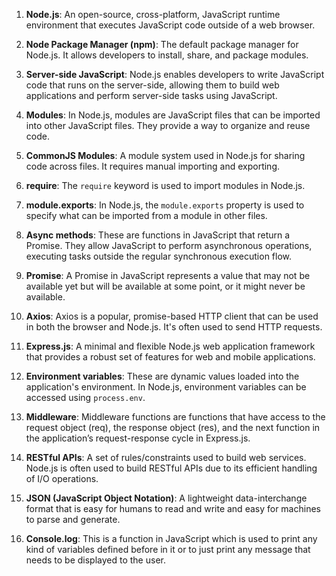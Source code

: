 
1. **Node.js**: An open-source, cross-platform, JavaScript runtime environment that executes JavaScript code outside of a web browser.

2. **Node Package Manager (npm)**: The default package manager for Node.js. It allows developers to install, share, and package modules.

3. **Server-side JavaScript**: Node.js enables developers to write JavaScript code that runs on the server-side, allowing them to build web applications and perform server-side tasks using JavaScript.

4. **Modules**: In Node.js, modules are JavaScript files that can be imported into other JavaScript files. They provide a way to organize and reuse code.

5. **CommonJS Modules**: A module system used in Node.js for sharing code across files. It requires manual importing and exporting.

6. **require**: The `require` keyword is used to import modules in Node.js.

7. **module.exports**: In Node.js, the `module.exports` property is used to specify what can be imported from a module in other files.

8. **Async methods**: These are functions in JavaScript that return a Promise. They allow JavaScript to perform asynchronous operations, executing tasks outside the regular synchronous execution flow.

9. **Promise**: A Promise in JavaScript represents a value that may not be available yet but will be available at some point, or it might never be available. 

10. **Axios**: Axios is a popular, promise-based HTTP client that can be used in both the browser and Node.js. It's often used to send HTTP requests.

11. **Express.js**: A minimal and flexible Node.js web application framework that provides a robust set of features for web and mobile applications.

12. **Environment variables**: These are dynamic values loaded into the application's environment. In Node.js, environment variables can be accessed using `process.env`.

13. **Middleware**: Middleware functions are functions that have access to the request object (req), the response object (res), and the next function in the application’s request-response cycle in Express.js.

14. **RESTful APIs**: A set of rules/constraints used to build web services. Node.js is often used to build RESTful APIs due to its efficient handling of I/O operations.

15. **JSON (JavaScript Object Notation)**: A lightweight data-interchange format that is easy for humans to read and write and easy for machines to parse and generate.

16. **Console.log**: This is a function in JavaScript which is used to print any kind of variables defined before in it or to just print any message that needs to be displayed to the user.

